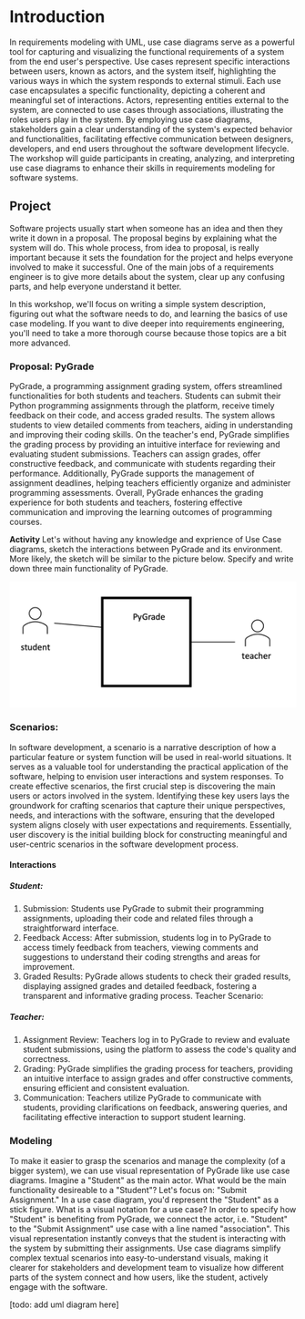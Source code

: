 # Introduction

In requirements modeling with UML, use case diagrams serve as a powerful tool for capturing and visualizing the functional requirements of a system from the end user's perspective. Use cases represent specific interactions between users, known as actors, and the system itself, highlighting the various ways in which the system responds to external stimuli. Each use case encapsulates a specific functionality, depicting a coherent and meaningful set of interactions. Actors, representing entities external to the system, are connected to use cases through associations, illustrating the roles users play in the system. By employing use case diagrams, stakeholders gain a clear understanding of the system's expected behavior and functionalities, facilitating effective communication between designers, developers, and end users throughout the software development lifecycle. The workshop will guide participants in creating, analyzing, and interpreting use case diagrams to enhance their skills in requirements modeling for software systems.

## Project

Software projects usually start when someone has an idea and then they write it down in a proposal. The proposal begins by explaining what the system will do. This whole process, from idea to proposal, is really important because it sets the foundation for the project and helps everyone involved to make it successful. One of the main jobs of a requirements engineer is to give more details about the system, clear up any confusing parts, and help everyone understand it better.

In this workshop, we'll focus on writing a simple system description, figuring out what the software needs to do, and learning the basics of use case modeling. If you want to dive deeper into requirements engineering, you'll need to take a more thorough course because those topics are a bit more advanced.

### Proposal: PyGrade

PyGrade, a programming assignment grading system, offers streamlined functionalities for both students and teachers. Students can submit their Python programming assignments through the platform, receive timely feedback on their code, and access graded results. The system allows students to view detailed comments from teachers, aiding in understanding and improving their coding skills. On the teacher's end, PyGrade simplifies the grading process by providing an intuitive interface for reviewing and evaluating student submissions. Teachers can assign grades, offer constructive feedback, and communicate with students regarding their performance. Additionally, PyGrade supports the management of assignment deadlines, helping teachers efficiently organize and administer programming assessments. Overall, PyGrade enhances the grading experience for both students and teachers, fostering effective communication and improving the learning outcomes of programming courses.

**Activity** Let's without having any knowledge and exprience of Use Case diagrams, sketch the interactions between PyGrade and its environment. More likely, the sketch will be similar to the picture below. Specify and write down three main functionality of PyGrade.

![Alt text](./ws_uc_imgs/ws_uc_sketch.png "A sketch of PyGrade")


### Scenarios:


In software development, a scenario is a narrative description of how a particular feature or system function will be used in real-world situations. It serves as a valuable tool for understanding the practical application of the software, helping to envision user interactions and system responses. To create effective scenarios, the first crucial step is discovering the main users or actors involved in the system. Identifying these key users lays the groundwork for crafting scenarios that capture their unique perspectives, needs, and interactions with the software, ensuring that the developed system aligns closely with user expectations and requirements. Essentially, user discovery is the initial building block for constructing meaningful and user-centric scenarios in the software development process.

#### Interactions

##### Student:

1. Submission: Students use PyGrade to submit their programming assignments, uploading their code and related files through a straightforward interface.
2. Feedback Access: After submission, students log in to PyGrade to access timely feedback from teachers, viewing comments and suggestions to understand their coding strengths and areas for improvement.
3. Graded Results: PyGrade allows students to check their graded results, displaying assigned grades and detailed feedback, fostering a transparent and informative grading process.
Teacher Scenario:

##### Teacher:

1. Assignment Review: Teachers log in to PyGrade to review and evaluate student submissions, using the platform to assess the code's quality and correctness.
2. Grading: PyGrade simplifies the grading process for teachers, providing an intuitive interface to assign grades and offer constructive comments, ensuring efficient and consistent evaluation.
3. Communication: Teachers utilize PyGrade to communicate with students, providing clarifications on feedback, answering queries, and facilitating effective interaction to support student learning.

### Modeling

To make it easier to grasp the scenarios and manage the complexity (of a bigger system), we can use visual representation of PyGrade like use case diagrams. Imagine a "Student" as the main actor. What would be the main functionality desireable to a "Student"? Let's focus on: "Submit Assignment." In a use case diagram, you'd represent the "Student" as a stick figure. What is a visual notation for a use case? In order to specify how "Student" is benefiting from PyGrade, we connect the actor, i.e. "Student" to the "Submit Assignment" use case with a line named "association". This visual representation instantly conveys that the student is interacting with the system by submitting their assignments. Use case diagrams simplify complex textual scenarios into easy-to-understand visuals, making it clearer for stakeholders and development team to visualize how different parts of the system connect and how users, like the student, actively engage with the software.

[todo: add uml diagram here]